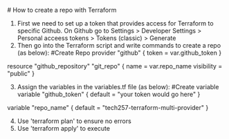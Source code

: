 # How to create a repo with Terraform

1. First we need to set up a token that provides access for Terraform to specific Github. On Github go to Settings > Developer Settings > Personal acceess tokens > Tokens (classic) > Generate
2. Then go into the Terraform script and write commands to create a repo (as below):
   #Create Repo 
provider "github" {
  token = var.github_token
}

resource "github_repository" "git_repo" {
  name = var.repo_name
  visibility = "public"
}

3. Assign the variables in the variables.tf file (as below):
   #Create variable
   variable "github_token" {
    default = "your token would go here"
}

variable "repo_name" {
    default = "tech257-terraform-multi-provider"
}

4. Use 'terraform plan' to ensure no errors
5. Use 'terraform apply' to execute